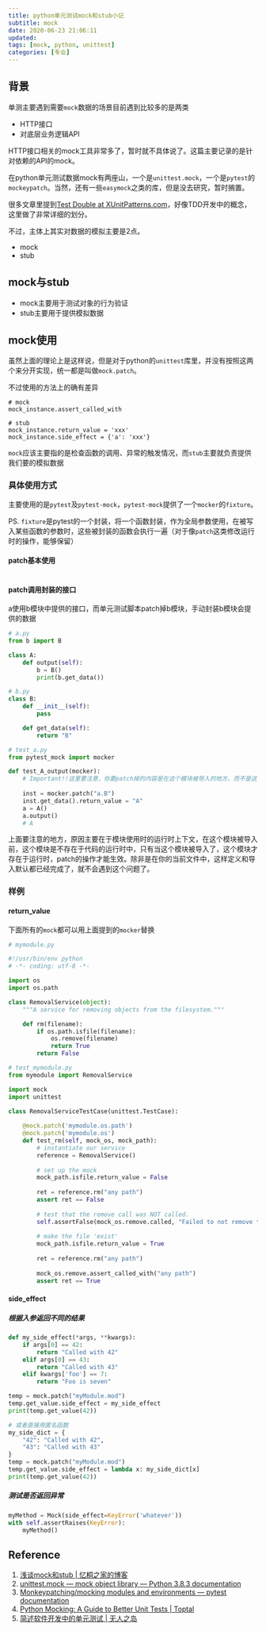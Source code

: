 ```yaml
---
title: python单元测试mock和stub小记
subtitle: mock
date: 2020-06-23 21:06:11
updated:
tags: [mock, python, unittest]
categories: [专业]
---
```


## 背景

单测主要遇到需要`mock`数据的场景目前遇到比较多的是两类
* HTTP接口
* 对底层业务逻辑API

HTTP接口相关的mock工具非常多了，暂时就不具体说了。这篇主要记录的是针对依赖的API的mock。

在python单元测试数据mock有两座山，一个是`unittest.mock`，一个是`pytest`的`mockeypatch`。当然，还有一些`easymock`之类的库，但是没去研究，暂时搁置。

很多文章里提到[Test Double at XUnitPatterns\.com](http://xunitpatterns.com/Test%20Double.html)，好像TDD开发中的概念，这里做了非常详细的划分。

不过，主体上其实对数据的模拟主要是2点。
* mock
* stub

## mock与stub
* mock主要用于测试对象的行为验证
* stub主要用于提供模拟数据


## mock使用

虽然上面的理论上是这样说，但是对于python的`unittest`库里，并没有按照这两个来分开实现，统一都是叫做`mock.patch`。

不过使用的方法上的确有差异
```
# mock
mock_instance.assert_called_with

# stub
mock_instance.return_value = 'xxx'
mock_instance.side_effect = {'a': 'xxx'}
```
`mock`应该主要指的是检查函数的调用、异常的触发情况，而`stub`主要就负责提供我们要的模拟数据

### 具体使用方式
主要使用的是`pytest`及`pytest-mock`，`pytest-mock`提供了一个`mocker`的`fixture`。

PS. `fixture`是pytest的一个封装，将一个函数封装，作为全局参数使用，在被写入某些函数的参数时，这些被封装的函数会执行一遍（对于像`patch`这类修改运行时的操作，能够保留）

#### patch基本使用
```

```

#### patch调用封装的接口
a使用b模块中提供的接口，而单元测试脚本patch掉b模块，手动封装b模块会提供的数据

``` python
# a.py
from b import B

class A:
    def output(self):
        b = B()
        print(b.get_data())

# b.py
class B:
    def __init__(self):
        pass

    def get_data(self):
        return "B"

# test_a.py
from pytest_mock import mocker

def test_A_output(mocker):
    # Important!!这里要注意，你要patch掉的内容是在这个模块被导入的地方，而不是这个模块定义的地方
    
    inst = mocker.patch("a.B")
    inst.get_data().return_value = "A"
    a = A()
    a.output()
    # A
```

上面要注意的地方，原因主要在于模块使用时的运行时上下文，在这个模块被导入前，这个模块是不存在于代码的运行时中，只有当这个模块被导入了，这个模块才存在于运行时，patch的操作才能生效。除非是在你的当前文件中，这样定义和导入默认都已经完成了，就不会遇到这个问题了。

### 样例

#### return_value
下面所有的`mock`都可以用上面提到的`mocker`替换

``` python
# mymodule.py

#!/usr/bin/env python
# -*- coding: utf-8 -*-

import os
import os.path

class RemovalService(object):
    """A service for removing objects from the filesystem."""

    def rm(filename):
        if os.path.isfile(filename):
            os.remove(filename)
            return True
        return False

# test_mymodule.py
from mymodule import RemovalService

import mock
import unittest

class RemovalServiceTestCase(unittest.TestCase):
    
    @mock.patch('mymodule.os.path')
    @mock.patch('mymodule.os')
    def test_rm(self, mock_os, mock_path):
        # instantiate our service
        reference = RemovalService()
        
        # set up the mock
        mock_path.isfile.return_value = False
        
        ret = reference.rm("any path")
        assert ret == False
        
        # test that the remove call was NOT called.
        self.assertFalse(mock_os.remove.called, "Failed to not remove the file if not present.")
        
        # make the file 'exist'
        mock_path.isfile.return_value = True
        
        ret = reference.rm("any path")
        
        mock_os.remove.assert_called_with("any path")
        assert ret == True

```
#### side_effect
##### 根据入参返回不同的结果
``` python
def my_side_effect(*args, **kwargs):
    if args[0] == 42:
        return "Called with 42"
    elif args[0] == 43:
        return "Called with 43"
    elif kwargs['foo'] == 7:
        return "Foo is seven"

temp = mock.patch("myModule.mod")
temp.get_value.side_effect = my_side_effect
print(temp.get_value(42))

# 或者直接用匿名函数
my_side_dict = {
    "42": "Called with 42",
    "43": "Called with 43"
}
temp = mock.patch("myModule.mod")
temp.get_value.side_effect = lambda x: my_side_dict[x]
print(temp.get_value(42))

```
##### 测试是否返回异常
``` python
myMethod = Mock(side_effect=KeyError('whatever'))
with self.assertRaises(KeyError):
    myMethod()
```

## Reference
1. [浅谈mock和stub \| 忆桐之家的博客](http://hongyitong.github.io/2016/12/23/%E6%B5%85%E8%B0%88mock%E5%92%8Cstub/)
2. [unittest\.mock — mock object library — Python 3\.8\.3 documentation](https://docs.python.org/3/library/unittest.mock.html) 
3. [Monkeypatching/mocking modules and environments — pytest documentation](https://docs.pytest.org/en/latest/monkeypatch.html)
4. [Python Mocking: A Guide to Better Unit Tests \| Toptal](https://www.toptal.com/python/an-introduction-to-mocking-in-python)
5. [简述软件开发中的单元测试 \| 无人之岛](https://blog.woodcoding.com/%E6%B5%8B%E8%AF%95/2019/03/31/first-to-touch-unittest/)
